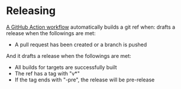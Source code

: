 # Releasing

[A GitHub Action workflow](../.github/workflows/release.yml) automatically
builds a git ref when:
drafts a release when the followings are met:

- A pull request has been created or a branch is pushed

And it drafts a release when the followings are met:
- All builds for targets are successfully built
- The ref has a tag with "v\*"
- If the tag ends with "-pre", the release will be pre-release
